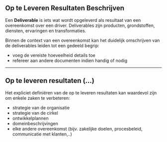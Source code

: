 ## Op te Leveren Resultaten Beschrijven

Een **Deliverable** is iets wat wordt opgeleverd als resultaat van een overeenkomst over een driver. Deliverables zijn producten, grondstoffen, diensten, ervaringen en transformaties.

Binnen de context van een overeenkomst kan het duidelijk omschrijven van de deliverables leiden tot een gedeeld begrip:

- voeg de vereiste hoeveelheid details toe
- refereer aan andere documenten indien handig of nodig

* * *

## Op te leveren resultaten (...)

Het expliciet definiëren van de op te leveren resultaten kan waardevol zijn om enkele zaken te verbeteren:

- strategie van de organisatie
- strategie van de cirkel
- ontwikkelplannen
- domeinbeschrijvingen
- elke andere overeenkomst (bijv. zakelijke doelen, procesbeleid, communicatie met klanten,..)